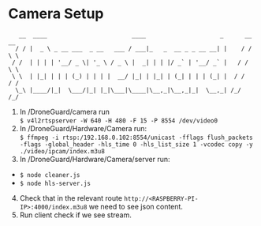 # Camera Setup

```
   __  ____                        ____                     _      __ __
  / / |  _ \ _ __ ___  _ __   ___ / ___|_   _  __ _ _ __ __| |    / / \ \
 / /  | | | | '__/ _ \| '_ \ / _ \ |  _| | | |/ _` | '__/ _` |   / /   \ \
 \ \  | |_| | | | (_) | | | |  __/ |_| | |_| | (_| | | | (_| |  / /    / /
  \_\ |____/|_|  \___/|_| |_|\___|\____|\__,_|\__,_|_|  \__,_| /_/    /_/

```

1. In /DroneGuard/camera run </br>
   `$ v4l2rtspserver -W 640 -H 480 -F 15 -P 8554 /dev/video0`
2. In /DroneGuard/Hardware/Camera run:</br>
   `$ ffmpeg -i rtsp:/192.168.0.102:8554/unicast -fflags flush_packets -flags -global_header -hls_time 0 -hls_list_size 1 -vcodec copy -y ./video/ipcam/index.m3u8`
3. In /DroneGuard/Hardware/Camera/server run:

- `$ node cleaner.js`
- `$ node hls-server.js`

4. Check that in the relevant route `http://<RASPBERRY-PI-IP>:4000/index.m3u8` we need to see json content.
5. Run client check if we see stream.
